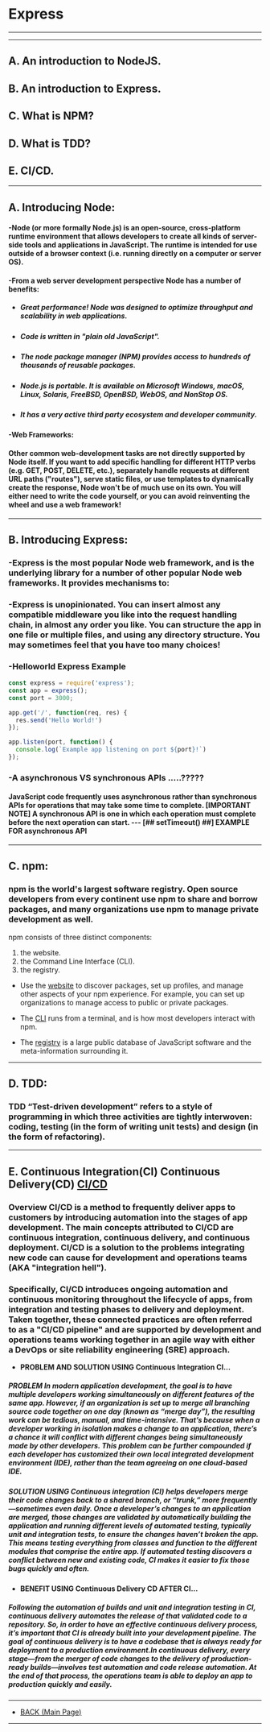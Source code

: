 # **Express**
---
---

## **A.** An introduction to NodeJS.

## **B.** An introduction to Express.

## **C.** What is NPM?

## **D.** What is TDD?

## **E.** CI/CD.

---

## **A. Introducing Node:**
#### **-Node** (or more formally Node.js) is an open-source, cross-platform runtime environment that allows developers to create all kinds of server-side tools and applications in JavaScript. The runtime is intended for use outside of a browser context (i.e. running directly on a computer or server OS).

#### -From a **web server** development perspective Node has a number of benefits:
- ##### Great performance! Node was designed to optimize throughput and scalability in web applications.
- ##### Code is written in "plain old JavaScript".
- ##### The node package manager (NPM) provides access to hundreds of thousands of reusable packages.
- ##### Node.js is portable. It is available on Microsoft Windows, macOS, Linux, Solaris, FreeBSD, OpenBSD, WebOS, and NonStop OS.
- ##### It has a very active third party ecosystem and developer community.

#### **-Web Frameworks:**
#### Other common web-development tasks are not directly supported by Node itself. If you want to add specific handling for different HTTP verbs (e.g. GET, POST, DELETE, etc.), separately handle requests at different URL paths ("routes"), serve static files, or use templates to dynamically create the response, Node won't be of much use on its own. You will either need to write the code yourself, or you can avoid reinventing the wheel and use a web framework!

---
## **B. Introducing Express:**
### **-Express** is the most popular Node web framework, and is the underlying library for a number of other popular Node web frameworks. It provides mechanisms to:

### **-Express** is unopinionated. You can insert almost any compatible middleware you like into the request handling chain, in almost any order you like. You can structure the app in one file or multiple files, and using any directory structure. You may sometimes feel that you have too many choices!

### **-Helloworld Express Example**
```js
const express = require('express');
const app = express();
const port = 3000;

app.get('/', function(req, res) {
  res.send('Hello World!')
});

app.listen(port, function() {
  console.log(`Example app listening on port ${port}!`)
});
```

### **-A asynchronous VS synchronous APIs .....?????**
#### JavaScript code frequently uses asynchronous rather than synchronous APIs for operations that may take some time to complete. **[IMPORTANT NOTE]** A synchronous API is one in which each operation must complete before the next operation can start. --- **[## setTimeout() ##] EXAMPLE FOR asynchronous API**

---
## **C. npm:**
### **npm** is the world's largest software registry. Open source developers from every continent use npm to share and borrow packages, and many organizations use npm to manage private development as well.

npm consists of three distinct components:

1. the website.
2. the Command Line Interface (CLI).
3. the registry.

- Use the [website](https://www.npmjs.com/) to discover packages, set up profiles, and manage other aspects of your npm experience. For example, you can set up organizations to manage access to public or private packages.

- The [CLI](https://docs.npmjs.com/cli/v8/commands/npm) runs from a terminal, and is how most developers interact with npm.

- The [registry](https://docs.npmjs.com/cli/v8/using-npm/registry) is a large public database of JavaScript software and the meta-information surrounding it.

---
## **D. TDD:**
### **TDD** “Test-driven development” refers to a style of programming in which three activities are tightly interwoven: **coding**, **testing** (in the form of writing unit tests) and **design** (in the form of refactoring).

---
## **E. Continuous Integration(CI) Continuous Delivery(CD) [CI/CD](https://www.redhat.com/en/topics/devops/what-is-ci-cd)**
### **Overview** CI/CD is a method to frequently deliver apps to customers by introducing automation into the stages of app development. The main concepts attributed to CI/CD are continuous integration, continuous delivery, and continuous deployment. CI/CD is a solution to the problems integrating new code can cause for development and operations teams (AKA "integration hell").
### Specifically, CI/CD introduces ongoing automation and continuous monitoring throughout the lifecycle of apps, from integration and testing phases to delivery and deployment. Taken together, these connected practices are often referred to as a "CI/CD pipeline" and are supported by development and operations teams working together in an agile way with either a DevOps or site reliability engineering (SRE) approach.


- **PROBLEM AND SOLUTION USING Continuous Integration CI...** 
##### **PROBLEM** In modern application development, the goal is to have multiple developers working simultaneously on different features of the same app. However, if an organization is set up to merge all branching source code together on one day (known as “merge day”), the resulting work can be tedious, manual, and time-intensive. That’s because when a developer working in isolation makes a change to an application, there’s a chance it will conflict with different changes being simultaneously made by other developers. This problem can be further compounded if each developer has customized their own local integrated development environment (IDE), rather than the team agreeing on one cloud-based IDE.

##### **SOLUTION USING** Continuous integration (CI) helps developers merge their code changes back to a shared branch, or “trunk,” more frequently—sometimes even daily. Once a developer’s changes to an application are merged, those changes are validated by automatically building the application and running different levels of automated testing, typically unit and integration tests, to ensure the changes haven’t broken the app. This means testing everything from classes and function to the different modules that comprise the entire app. If automated testing discovers a conflict between new and existing code, CI makes it easier to fix those bugs quickly and often.

- **BENEFIT USING Continuous Delivery CD AFTER CI...** 
##### Following the automation of builds and unit and integration testing in CI, continuous delivery automates the release of that validated code to a repository. So, in order to have an effective continuous delivery process, it’s important that CI is already built into your development pipeline. The goal of continuous delivery is to have a codebase that is always ready for deployment to a production environment.In continuous delivery, every stage—from the merger of code changes to the delivery of production-ready builds—involves test automation and code release automation. At the end of that process, the operations team is able to deploy an app to production quickly and easily.

---
- [BACK (Main Page)](../../README.md)
---








